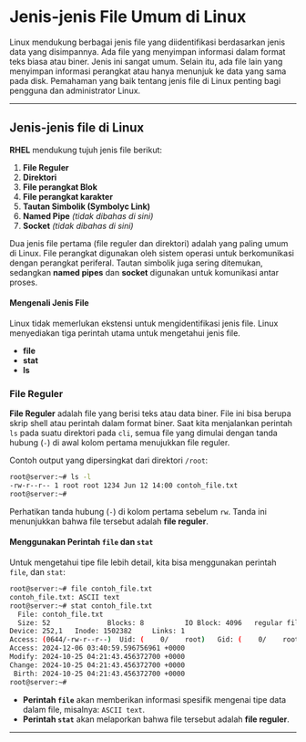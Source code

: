 # Jenis-jenis File Umum di Linux

Linux mendukung berbagai jenis file yang diidentifikasi berdasarkan jenis data yang disimpannya. Ada file yang menyimpan informasi dalam format teks biasa atau biner. Jenis ini sangat umum. Selain itu, ada file lain yang menyimpan informasi perangkat atau hanya menunjuk ke data yang sama pada disk. Pemahaman yang baik tentang jenis file di Linux penting bagi pengguna dan administrator Linux.

---

## Jenis-jenis file di Linux

**RHEL** mendukung tujuh jenis file berikut:

1. **File Reguler**
2. **Direktori**
3. **File perangkat Blok**
4. **File perangkat karakter**
5. **Tautan Simbolik (Symbolyc Link)**
6. **Named Pipe** *(tidak dibahas di sini)*
7. **Socket** *(tidak dibahas di sini)*

Dua jenis file pertama (file reguler dan direktori) adalah yang paling umum di Linux. File perangkat digunakan oleh sistem operasi untuk berkomunikasi dengan perangkat periferal. Tautan simbolik juga sering ditemukan, sedangkan **named pipes** dan **socket** digunakan untuk komunikasi antar proses.

#### Mengenali Jenis File
Linux tidak memerlukan ekstensi untuk mengidentifikasi jenis file. Linux menyediakan tiga perintah utama untuk mengetahui jenis file.
- **file**
- **stat**
- **ls**

### File Reguler
**File Reguler** adalah file yang berisi teks atau data biner. File ini bisa berupa skrip shell atau perintah dalam format biner. Saat kita menjalankan perintah `ls` pada suatu direktori pada `cli`, semua file yang dimulai dengan tanda hubung (`-`) di awal kolom pertama menujukkan file reguler.

Contoh output yang dipersingkat dari direktori `/root`:

```bash
root@server:~# ls -l
-rw-r--r-- 1 root root 1234 Jun 12 14:00 contoh_file.txt
root@server:~#
```

Perhatikan tanda hubung (`-`) di kolom pertama sebelum `rw`. Tanda ini menunjukkan bahwa file tersebut adalah **file reguler**.

#### Menggunakan Perintah `file` dan `stat`

Untuk mengetahui tipe file lebih detail, kita bisa menggunakan perintah `file`, dan `stat`:

```bash
root@server:~# file contoh_file.txt
contoh_file.txt: ASCII text
root@server:~# stat contoh_file.txt
  File: contoh_file.txt
  Size: 52              Blocks: 8          IO Block: 4096   regular file
Device: 252,1   Inode: 1502382     Links: 1
Access: (0644/-rw-r--r--)  Uid: (    0/    root)   Gid: (    0/    root)
Access: 2024-12-06 03:40:59.596756961 +0000
Modify: 2024-10-25 04:21:43.456372700 +0000
Change: 2024-10-25 04:21:43.456372700 +0000
 Birth: 2024-10-25 04:21:43.456372700 +0000
root@server:~#

```

- **Perintah `file`** akan memberikan informasi spesifik mengenai tipe data dalam file, misalnya: `ASCII text`.  
- **Perintah `stat`** akan melaporkan bahwa file tersebut adalah **file reguler**.

---
